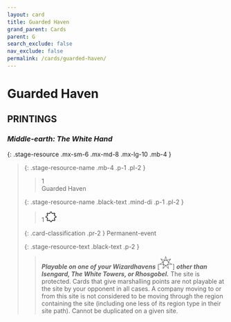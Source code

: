 ```yaml
---
layout: card
title: Guarded Haven
grand_parent: Cards
parent: G
search_exclude: false
nav_exclude: false
permalink: /cards/guarded-haven/
---
```


# Guarded Haven


## PRINTINGS


### _Middle-earth: The White Hand_

{: .stage-resource .mx-sm-6 .mx-md-8 .mx-lg-10 .mb-4 }
> {: .stage-resource-name .mb-4 .p-1 .pl-2 }
> > <div class="card-mp">1</div>
> > <div class="card-name">Guarded Haven</div>
>
> {: .stage-resource-name .black-text .mind-di .p-1 .pl-2 }
> > 1 ![](/assets/images/stage-point.svg)
>
> {: .card-classification .pr-2 }
> Permanent-event
>
> {: .stage-resource-text .black-text .p-2 }
> > ***Playable on one of your Wizardhavens*** <nobr>[<img src="/assets/images/free-haven.svg">]</nobr> ***other than Isengard, The White Towers, or Rhosgobel.*** The site is protected. Cards that give marshalling points are not playable at the site by your opponent in all cases. A company moving to or from this site is not considered to be moving through the region containing the site (including one less of its region type in their site path). Cannot be duplicated on a given site. 
> 
